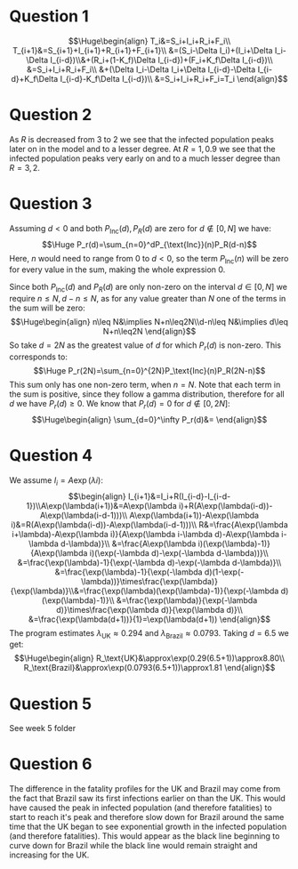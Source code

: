 
# Question 1
$$\Huge\begin{align}
T_i&=S_i+I_i+R_i+F_i\\
T_{i+1}&=S_{i+1}+I_{i+1}+R_{i+1}+F_{i+1}\\
&=(S_i-\Delta I_i)+(I_i+\Delta I_i-\Delta I_{i-d})\\&+(R_i+(1-K_f)\Delta I_{i-d})+(F_i+K_f\Delta I_{i-d})\\
&=S_i+I_i+R_i+F_i\\
&+(\Delta I_i-\Delta I_i+\Delta I_{i-d}-\Delta I_{i-d}+K_f\Delta I_{i-d}-K_f\Delta I_{i-d})\\
&=S_i+I_i+R_i+F_i=T_i
\end{align}$$
# Question 2

As $R$ is decreased from $3$ to $2$ we see that the infected population peaks later on in the model and to a lesser degree. At $R=1,0.9$ we see that the infected population peaks very early on and to a much lesser degree than $R=3,2$.

# Question 3

Assuming $d<0$ and both $P_{\text{Inc}}(d),P_{R}(d)$ are zero for $d\notin[0,N]$ we have:$$\Huge P_r(d)=\sum_{n=0}^dP_{\text{Inc}}(n)P_R(d-n)$$Here, $n$ would need to range from $0$ to $d<0$, so the term $P_\text{Inc}(n)$ will be zero for every value in the sum, making the whole expression $0$. 

Since both $P_\text{Inc}(d)$ and $P_R(d)$ are only non-zero on the interval $d\in[0,N]$ we require $n\leq N,d-n\leq N$, as for any value greater than $N$ one of the terms in the sum will be zero:$$\Huge\begin{align}
n\leq N&\implies N+n\leq2N\\d-n\leq N&\implies d\leq N+n\leq2N
\end{align}$$So take $d=2N$ as the greatest value of $d$ for which $P_r(d)$ is non-zero. This corresponds to:$$\Huge P_r(2N)=\sum_{n=0}^{2N}P_\text{Inc}(n)P_R(2N-n)$$This sum only has one non-zero term, when $n=N$. Note that each term in the sum is positive, since they follow a gamma distribution, therefore for all $d$ we have $P_r(d)\geq0$. We know that $P_r(d)=0$ for $d\notin[0,2N]$:$$\Huge\begin{align}
\sum_{d=0}^\infty P_r(d)&=
\end{align}$$

# Question 4

We assume $I_i=A\exp(\lambda i)$:
$$\begin{align}
I_{i+1}&=I_i+R(I_{i-d}-I_{i-d-1})\\A\exp(\lambda(i+1))&=A\exp(\lambda i)+R(A\exp(\lambda(i-d))-A\exp(\lambda(i-d-1)))\\
A\exp(\lambda(i+1))-A\exp(\lambda i)&=R(A\exp(\lambda(i-d))-A\exp(\lambda(i-d-1)))\\
R&=\frac{A\exp(\lambda i+\lambda)-A\exp(\lambda i)}{A\exp(\lambda i-\lambda d)-A\exp(\lambda i-\lambda d-\lambda)}\\
&=\frac{A\exp(\lambda i)(\exp(\lambda)-1)}{A\exp(\lambda i)(\exp(-\lambda d)-\exp(-\lambda d-\lambda))}\\
&=\frac{\exp(\lambda)-1}{\exp(-\lambda d)-\exp(-\lambda d-\lambda)}\\
&=\frac{\exp(\lambda)-1}{\exp(-\lambda d)(1-\exp(-\lambda))}\times\frac{\exp(\lambda)}{\exp(\lambda)}\\&=\frac{\exp(\lambda)(\exp(\lambda)-1)}{\exp(-\lambda d)(\exp(\lambda)-1)}\\
&=\frac{\exp(\lambda)}{\exp(-\lambda d)}\times\frac{\exp(\lambda d)}{\exp(\lambda d)}\\
&=\frac{\exp(\lambda(d+1))}{1}=\exp(\lambda(d+1))
\end{align}$$
The program estimates $\lambda_\text{UK}\approx0.294$ and $\lambda_\text{Brazil}\approx0.0793$. Taking $d=6.5$ we get:$$\Huge\begin{align}
R_\text{UK}&\approx\exp(0.29(6.5+1))\approx8.80\\
R_\text{Brazil}&\approx\exp(0.0793(6.5+1))\approx1.81
\end{align}$$
# Question 5

See week 5 folder

# Question 6

The difference in the fatality profiles for the UK and Brazil may come from the fact that Brazil saw its first infections earlier on than the UK. This would have caused the peak in infected population (and therefore fatalities) to start to reach it's peak and therefore slow down for Brazil around the same time that the UK began to see exponential growth in the infected population (and therefore fatalities). This would appear as the black line beginning to curve down for Brazil while the black line would remain straight and increasing for the UK.